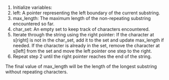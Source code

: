 
1. Initialize variables:
2. left: A pointer representing the left boundary of the current substring.
3. max_length: The maximum length of the non-repeating substring encountered so far.
4. char_set: An empty set to keep track of characters encountered.
5. Iterate through the string using the right pointer:
  If the character at s[right] is not in the char_set, add it to the set and update max_length if needed.
  If the character is already in the set, remove the character at s[left] from the set and move the left pointer one step to the right.
6. Repeat step 2 until the right pointer reaches the end of the string.

   
The final value of max_length will be the length of the longest substring without repeating characters.​
